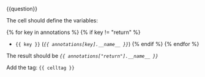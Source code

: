 {{question}}

The cell should define the variables: 

{% for key in annotations %}
{% if key != "return" %}
  - `{{ key }}` (*`{{ annotations[key].__name__ }}`*)
{% endif %}
{% endfor %}

The result should be *`{{ annotations["return"].__name__ }}`*

Add the tag: `{{ celltag }}`
